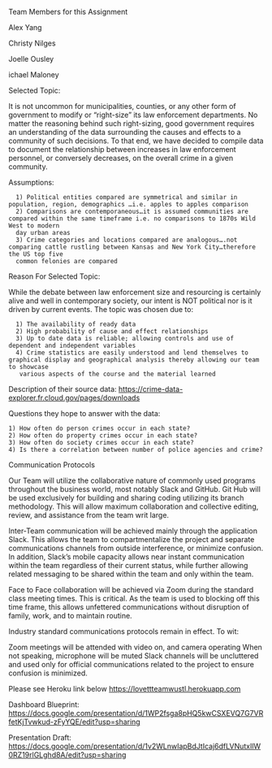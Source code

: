 Team Members for this Assignment

Alex Yang

Christy Nilges

Joelle Ousley

ichael Maloney





Selected Topic:

It is not uncommon for municipalities, counties, or any other form of government to modify or “right-size” its law enforcement departments. No matter the reasoning behind such right-sizing, good government requires an understanding of the data surrounding the causes and effects to a community of such decisions. To that end, we have decided to compile data to document the relationship between increases in law enforcement personnel, or conversely decreases, on the overall crime in a given community.

Assumptions: 	
			
      1) Political entities compared are symmetrical and similar in population, region, demographics …i.e. apples to apples comparison
      2) Comparisons are contemporaneous…it is assumed communities are compared within the same timeframe i.e. no comparisons to 1870s Wild West to modern 
      day urban areas
      3) Crime categories and locations compared are analogous….not comparing cattle rustling between Kansas and New York City…therefore the US top five 
      common felonies are compared
	
Reason For Selected Topic:

While the debate between law enforcement size and resourcing is certainly alive and well in contemporary society, our intent is NOT political nor is it driven by current events. The topic was chosen due to:
	
      1) The availability of ready data
      2) High probability of cause and effect relationships
      3) Up to date data is reliable; allowing controls and use of dependent and independent variables
      4) Crime statistics are easily understood and lend themselves to graphical display and geographical analysis thereby allowing our team to showcase 
       various aspects of the course and the material learned

Description of their source data: https://crime-data-explorer.fr.cloud.gov/pages/downloads

Questions they hope to answer with the data: 

	1) How often do person crimes occur in each state?
	2) How often do property crimes occur in each state?
	3) How often do society crimes occur in each state?
	4) Is there a correlation between number of police agencies and crime? 


Communication Protocols

Our Team will utilize the collaborative nature of commonly used programs throughout the business world, most notably Slack and GitHub. Git Hub will be used exclusively for building and sharing coding utilizing its branch methodology. This will allow maximum collaboration and collective editing, review, and assistance from the team writ large.

Inter-Team communication will be achieved mainly through the application Slack. This allows the team to compartmentalize the project and separate communications channels from outside interference, or minimize confusion. In addition, Slack’s mobile capacity allows near instant communication within the team regardless of their current status, while further allowing related messaging to be shared within the team and only within the team. 

Face to Face collaboration will be achieved via Zoom during the standard class meeting times. This is critical. As the team is used to blocking off this time frame, this allows unfettered communications without disruption of family, work, and to maintain routine. 

Industry standard communications protocols remain in effect. To wit:

Zoom meetings will be attended with video on, and camera operating
When not speaking, microphone will be muted
Slack channels will be uncluttered and used only for official communications related to the project to ensure confusion is minimized. 


Please see Heroku link below
https://lovettteamwustl.herokuapp.com

Dashboard Blueprint:
https://docs.google.com/presentation/d/1WP2fsga8pHQ5kwCSXEVQ7G7VRfetKjTvwkud-zFyYQE/edit?usp=sharing

Presentation Draft:
https://docs.google.com/presentation/d/1v2WLnwIapBdJtIcaj6dfLVNutxIlW0RZ19rlGLghd8A/edit?usp=sharing
